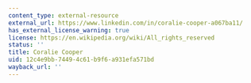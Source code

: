 ```yaml
---
content_type: external-resource
external_url: https://www.linkedin.com/in/coralie-cooper-a067ba11/
has_external_license_warning: true
license: https://en.wikipedia.org/wiki/All_rights_reserved
status: ''
title: Coralie Cooper
uid: 12c4e9bb-7449-4c61-b9f6-a931efa571bd
wayback_url: ''
---
```

